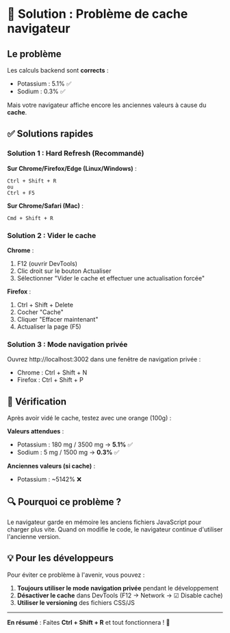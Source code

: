 # 🔧 Solution : Problème de cache navigateur

## Le problème

Les calculs backend sont **corrects** :
- Potassium : 5.1% ✅
- Sodium : 0.3% ✅

Mais votre navigateur affiche encore les anciennes valeurs à cause du **cache**.

## ✅ Solutions rapides

### Solution 1 : Hard Refresh (Recommandé)

**Sur Chrome/Firefox/Edge (Linux/Windows)** :
```
Ctrl + Shift + R
ou
Ctrl + F5
```

**Sur Chrome/Safari (Mac)** :
```
Cmd + Shift + R
```

### Solution 2 : Vider le cache

**Chrome** :
1. F12 (ouvrir DevTools)
2. Clic droit sur le bouton Actualiser
3. Sélectionner "Vider le cache et effectuer une actualisation forcée"

**Firefox** :
1. Ctrl + Shift + Delete
2. Cocher "Cache"
3. Cliquer "Effacer maintenant"
4. Actualiser la page (F5)

### Solution 3 : Mode navigation privée

Ouvrez http://localhost:3002 dans une fenêtre de navigation privée :
- Chrome : Ctrl + Shift + N
- Firefox : Ctrl + Shift + P

## 🧪 Vérification

Après avoir vidé le cache, testez avec une orange (100g) :

**Valeurs attendues** :
- Potassium : 180 mg / 3500 mg → **5.1%** ✅
- Sodium : 5 mg / 1500 mg → **0.3%** ✅

**Anciennes valeurs (si cache)** :
- Potassium : ~5142% ❌

## 🔍 Pourquoi ce problème ?

Le navigateur garde en mémoire les anciens fichiers JavaScript pour charger plus vite. Quand on modifie le code, le navigateur continue d'utiliser l'ancienne version.

## 💡 Pour les développeurs

Pour éviter ce problème à l'avenir, vous pouvez :

1. **Toujours utiliser le mode navigation privée** pendant le développement
2. **Désactiver le cache** dans DevTools (F12 → Network → ☑ Disable cache)
3. **Utiliser le versioning** des fichiers CSS/JS

---

**En résumé** : Faites **Ctrl + Shift + R** et tout fonctionnera ! 🎉



